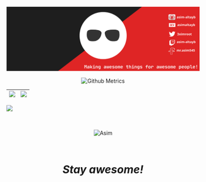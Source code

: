[![Social banner for Asim](https://github.com/asim-altayb/asim-altayb/blob/main/assets/my_header.svg)](https://facebook.com/mr.asim545)


<p align="center"> <img width="500" src="https://metrics.lecoq.io/asim-altayb" alt="Github Metrics"> </p>

|![](https://github-readme-stats.vercel.app/api?username=asim-altayb&&show_icons=true&title_color=ffffff&icon_color=bb2acf&text_color=daf7dc&bg_color=151515)|![](https://github-readme-stats.vercel.app/api/top-langs/?username=asim-altayb&layout=compact&theme=tokyonight&langs_count=10)|
|-|-|


![](https://activity-graph.herokuapp.com/graph?username=asim-altayb&theme=redical)

<br>
<p align="center"><p align="center"> <img src="https://komarev.com/ghpvc/?username=asim-altayb" alt="Asim"/> </p>  </p>
<br>

<h1 align='center'><i>Stay awesome!</i></h1>

